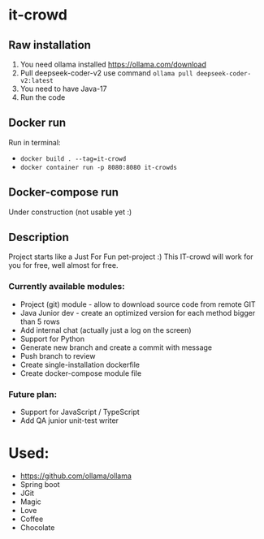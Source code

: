 # it-crowd

## Raw installation
1. You need ollama installed https://ollama.com/download
2. Pull deepseek-coder-v2 use command `ollama pull deepseek-coder-v2:latest`
3. You need to have Java-17
4. Run the code

## Docker run
Run in terminal:
* `docker build . --tag=it-crowd`
* `docker container run -p 8080:8080 it-crowds`

## Docker-compose run
Under construction (not usable yet :)

## Description
Project starts like a Just For Fun pet-project :) This IT-crowd will work for you for free, well almost for free.

### Currently available modules:
* Project (git) module - allow to download source code from remote GIT
* Java Junior dev - create an optimized version for each method bigger than 5 rows
* Add internal chat (actually just a log on the screen)
* Support for Python
* Generate new branch and create a commit with message
* Push branch to review
* Create single-installation dockerfile
* Create docker-compose module file

### Future plan:
* Support for JavaScript / TypeScript
* Add QA junior unit-test writer

# Used:
* https://github.com/ollama/ollama
* Spring boot
* JGit
* Magic
* Love
* Coffee
* Chocolate

